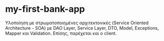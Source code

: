 # my-first-bank-app

Υλοποίηση με στρωματοποιημένες αρχιτεκτονικές (Service Oriented Architecture - SOA) με DAO Layer, Service Layer, DTO, Model, Exceptions, Mapper και Validation. 
Επίσης, παρέχεται και ο client.